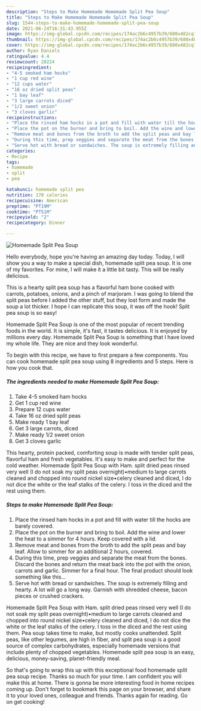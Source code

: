 ```yaml
---
description: "Steps to Make Homemade Homemade Split Pea Soup"
title: "Steps to Make Homemade Homemade Split Pea Soup"
slug: 1544-steps-to-make-homemade-homemade-split-pea-soup
date: 2021-06-24T16:31:43.955Z
image: https://img-global.cpcdn.com/recipes/174ac2b6c4957b39/680x482cq70/homemade-split-pea-soup-recipe-main-photo.jpg
thumbnail: https://img-global.cpcdn.com/recipes/174ac2b6c4957b39/680x482cq70/homemade-split-pea-soup-recipe-main-photo.jpg
cover: https://img-global.cpcdn.com/recipes/174ac2b6c4957b39/680x482cq70/homemade-split-pea-soup-recipe-main-photo.jpg
author: Ryan Daniels
ratingvalue: 4.4
reviewcount: 28224
recipeingredient:
- "4-5 smoked ham hocks"
- "1 cup red wine"
- "12 cups water"
- "16 oz dried split peas"
- "1 bay leaf"
- "3 large carrots diced"
- "1/2 sweet onion"
- "3 cloves garlic"
recipeinstructions:
- "Place the rinsed ham hocks in a pot and fill with water till the hocks are barely covered."
- "Place the pot on the burner and bring to boil. Add the wine and lower the heat to a simmer for 4 hours. Keep covered with a lid."
- "Remove meat and bones from the broth to add the split peas and bay leaf. Allow to simmer for an additional 2 hours, covered."
- "During this time, prep veggies and separate the meat from the bones. Discard the bones and return the meat back into the pot with the onion, carrots and garlic. Simmer for a final hour. The final product should look something like this..."
- "Serve hot with bread or sandwiches. The soup is extremely filling and hearty. A lot will go a long way. Garnish with shredded cheese, bacon pieces or crushed crackers."
categories:
- Recipe
tags:
- homemade
- split
- pea

katakunci: homemade split pea 
nutrition: 170 calories
recipecuisine: American
preptime: "PT19M"
cooktime: "PT51M"
recipeyield: "2"
recipecategory: Dinner

---
```



![Homemade Split Pea Soup](https://img-global.cpcdn.com/recipes/174ac2b6c4957b39/680x482cq70/homemade-split-pea-soup-recipe-main-photo.jpg)

Hello everybody, hope you're having an amazing day today. Today, I will show you a way to make a special dish, homemade split pea soup. It is one of my favorites. For mine, I will make it a little bit tasty. This will be really delicious.

This is a hearty split pea soup has a flavorful ham bone cooked with carrots, potatoes, onions, and a pinch of marjoram. I was going to blend the split peas before I added the other stuff, but they lost form and made the soup a lot thicker. I hope I can replicate this soup, it was off the hook! Split pea soup is so easy!

Homemade Split Pea Soup is one of the most popular of recent trending foods in the world. It is simple, it's fast, it tastes delicious. It is enjoyed by millions every day. Homemade Split Pea Soup is something that I have loved my whole life. They are nice and they look wonderful.


To begin with this recipe, we have to first prepare a few components. You can cook homemade split pea soup using 8 ingredients and 5 steps. Here is how you cook that.

<!--inarticleads1-->

##### The ingredients needed to make Homemade Split Pea Soup:

1. Take 4-5 smoked ham hocks
1. Get 1 cup red wine
1. Prepare 12 cups water
1. Take 16 oz dried split peas
1. Make ready 1 bay leaf
1. Get 3 large carrots, diced
1. Make ready 1/2 sweet onion
1. Get 3 cloves garlic


This hearty, protein packed, comforting soup is made with tender split peas, flavorful ham and fresh vegetables. It&#39;s easy to make and perfect for the cold weather. Homemade Split Pea Soup with Ham. split dried peas rinsed very well (I do not soak my split peas overnight)•medium to large carrots cleaned and chopped into round nickel size•celery cleaned and diced, I do not dice the white or the leaf stalks of the celery. I toss in the diced and the rest using them. 

<!--inarticleads2-->

##### Steps to make Homemade Split Pea Soup:

1. Place the rinsed ham hocks in a pot and fill with water till the hocks are barely covered.
1. Place the pot on the burner and bring to boil. Add the wine and lower the heat to a simmer for 4 hours. Keep covered with a lid.
1. Remove meat and bones from the broth to add the split peas and bay leaf. Allow to simmer for an additional 2 hours, covered.
1. During this time, prep veggies and separate the meat from the bones. Discard the bones and return the meat back into the pot with the onion, carrots and garlic. Simmer for a final hour. The final product should look something like this...
1. Serve hot with bread or sandwiches. The soup is extremely filling and hearty. A lot will go a long way. Garnish with shredded cheese, bacon pieces or crushed crackers.


Homemade Split Pea Soup with Ham. split dried peas rinsed very well (I do not soak my split peas overnight)•medium to large carrots cleaned and chopped into round nickel size•celery cleaned and diced, I do not dice the white or the leaf stalks of the celery. I toss in the diced and the rest using them. Pea soup takes time to make, but mostly cooks unattended. Split peas, like other legumes, are high in fiber, and split pea soup is a good source of complex carbohydrates, especially homemade versions that include plenty of chopped vegetables. Homemade split pea soup is an easy, delicious, money-saving, planet-friendly meal. 

So that's going to wrap this up with this exceptional food homemade split pea soup recipe. Thanks so much for your time. I am confident you will make this at home. There is gonna be more interesting food in home recipes coming up. Don't forget to bookmark this page on your browser, and share it to your loved ones, colleague and friends. Thanks again for reading. Go on get cooking!
